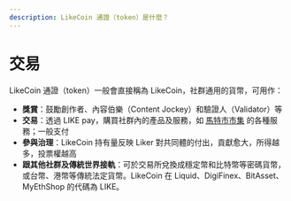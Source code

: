 ```yaml
---
description: LikeCoin 通證（token）是什麼？
---
```


# 交易

LikeCoin 通證（token）一般會直接稱為 LikeCoin，社群通用的貨幣，可用作：

* **獎賞**：鼓勵創作者、內容伯樂（Content Jockey）和驗證人（Validator）等
* **交易**：透過 LIKE pay，購買社群內的產品及服務，如 [馬特市市集](https://matters.news/tags/VGFnOjE2NDIx) 的各種服務；一般支付
* **參與治理**：LikeCoin 持有量反映 Liker 對共同體的付出，貢獻愈大，所得越多，投票權越高
* **跟其他社群及傳統世界接軌**：可於交易所兌換成穩定幣和比特幣等密碼貨幣，或台幣、港幣等傳統法定貨幣。LikeCoin 在 Liquid、DigiFinex、BitAsset、MyEthShop 的代碼為 LIKE。



